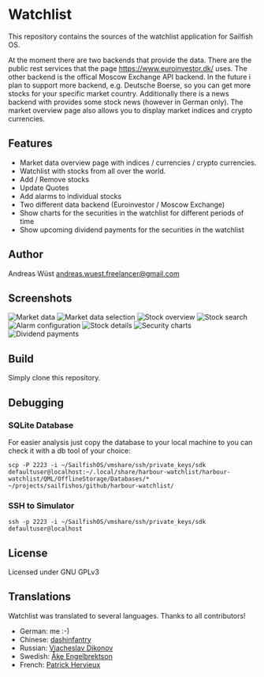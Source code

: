 # Watchlist

This repository contains the sources of the watchlist application for Sailfish OS.

At the moment there are two backends that provide the data. There are the public
rest services that the page https://www.euroinvestor.dk/ uses. The other backend is
the offical Moscow Exchange API backend. In the future i plan
to support more backend, e.g. Deutsche Boerse, so you can get more stocks for your
specific market country. Additionally there is a news backend with provides some
stock news (however in German only). The market overview page also allows
you to display market indices and crypto currencies.

## Features

- Market data overview page with indices / currencies / crypto currencies.
- Watchlist with stocks from all over the world.
- Add / Remove stocks
- Update Quotes
- Add alarms to individual stocks
- Two different data backend (Euroinvestor / Moscow Exchange)
- Show charts for the securities in the watchlist for different periods of time
- Show upcoming dividend payments for the securities in the watchlist 


## Author
Andreas Wüst [andreas.wuest.freelancer@gmail.com](mailto:andreas.wuest.freelancer@gmail.com)

## Screenshots

![Market data](/screenshots/watchlist6.png?raw=true "Market data view")
![Market data selection](/screenshots/watchlist5.png?raw=true "Market data selection")
![Stock overview](/screenshots/watchlist2.png?raw=true "Stock overview")
![Stock search](/screenshots/watchlist1.png?raw=true "Stock search")
![Alarm configuration](/screenshots/watchlist3.png?raw=true "Alarm configuration")
![Stock details](/screenshots/watchlist4.png?raw=true "Stock details")
![Security charts](/screenshots/watchlist7.png?raw=true "Security charts")
![Dividend payments](/screenshots/watchlist8.png?raw=true "Dividend payments")

## Build
Simply clone this repository.

## Debugging

### SQLite Database

For easier analysis just copy the database to your local machine to you can check it with a db tool of 
your choice: 

```
scp -P 2223 -i ~/SailfishOS/vmshare/ssh/private_keys/sdk defaultuser@localhost:~/.local/share/harbour-watchlist/harbour-watchlist/QML/OfflineStorage/Databases/* ~/projects/sailfishos/github/harbour-watchlist/
```

### SSH to Simulator 

```
ssh -p 2223 -i ~/SailfishOS/vmshare/ssh/private_keys/sdk defaultuser@localhost
```

## License
Licensed under GNU GPLv3

## Translations

Watchlist was translated to several languages. Thanks to all contributors!
- German: me :-)
- Chinese: [dashinfantry](https://github.com/dashinfantry)
- Russian: [Viacheslav Dikonov](https://github.com/ApostolosB)
- Swedish: [Åke Engelbrektson](https://github.com/eson57)
- French: [Patrick Hervieux](https://github.com/pherjung)
